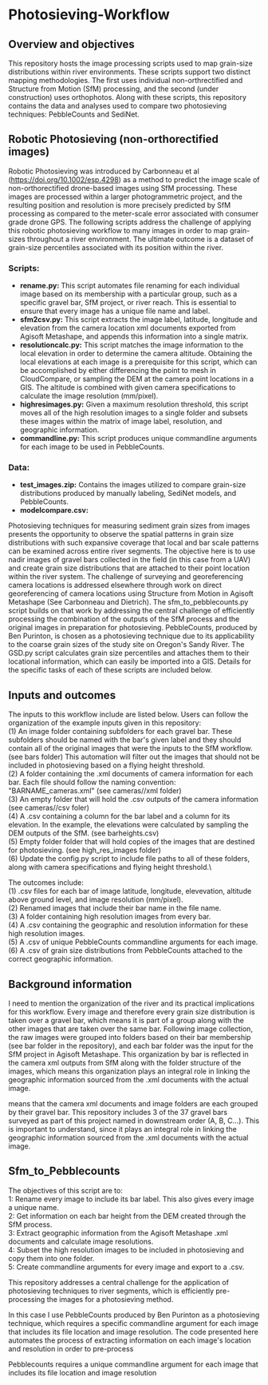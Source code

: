 # Photosieving-Workflow

## Overview and objectives
This repository hosts the image processing scripts used to map grain-size distributions within river environments. These scripts support two distinct mapping methodologies. The first uses individual non-orthrectified and Structure from Motion (SfM) processing, and the second (under construction) uses orthophotos. Along with these scripts, this repository contains the data and analyses used to compare two photosieving techniques: PebbleCounts and SediNet.

## Robotic Photosieving (non-orthorectified images)
Robotic Photosieving was introduced by Carbonneau et al (https://doi.org/10.1002/esp.4298) as a method to predict the image scale of non-orthorectified drone-based images using SfM processing. These images are processed within a larger photogrammetric project, and the resulting position and resolution is more precisely predicted by SfM processing as compared to the meter-scale error associated with consumer grade drone GPS. The following scripts address the challenge of applying this robotic photosieving workflow to many images in order to map grain-sizes throughout a river environment. The ultimate outcome is a dataset of grain-size percentiles associated with its position within the river.

### Scripts: 
- **rename.py:** This script automates file renaming for each individual image based on its membership with a particular group, such as a specific gravel bar, SfM project, or river reach. This is essential to ensure that every image has a unique file name and label.
- **sfm2csv.py:** This script extracts the image label, latitude, longitude and elevation from the camera location xml documents exported from Agisoft Metashape, and appends this information into a single matrix.
- **resolutioncalc.py:** This script matches the image information to the local elevation in order to determine the camera altitude. Obtaining the local elevations at each image is a prerequisite for this script, which can be accomplished by either differencing the point to mesh in CloudCompare, or sampling the DEM at the camera point locations in a GIS. The altitude is combined with given camera specifications to calculate the image resolution (mm/pixel).
- **highresimages.py:** Given a maximum resolution threshold, this script moves all of the high resolution images to a single folder and subsets these images within the matrix of image label, resolution, and geographic information.
- **commandline.py:** This script produces unique commandline arguments for each image to be used in PebbleCounts.

### Data:

- **test_images.zip:** Contains the images utilized to compare grain-size distributions produced by manually labeling, SediNet models, and PebbleCounts.
- **modelcompare.csv:** 

Photosieving techniques for measuring sediment grain sizes from images presents the opportunity to observe the spatial patterns in grain size distributions with such expansive coverage that local and bar scale patterns can be examined across entire river segments. The objective here is to use nadir images of gravel bars collected in the field (in this case from a UAV) and create grain size distributions that are attached to their point location within the river system.  The challenge of surveying and georeferencing camera locations is addressed elsewhere through work on direct georeferencing of camera locations using Structure from Motion in Agisoft Metashape (See Carbonneau and Dietrich). The sfm_to_pebblecounts.py script builds on that work by addressing the central challenge of efficiently processing the combination of the outputs of the SfM process and the original images in preparation for photosieving. PebbleCounts, produced by Ben Purinton, is chosen as a photosieving technique due to its applicability to the coarse grain sizes of the study site on Oregon's Sandy River. The GSD.py script calculates grain size percentiles and attaches them to their locational information, which can easily be imported into a GIS. Details for the specific tasks of each of these scripts are included below.


## Inputs and outcomes
The inputs to this workflow include are listed below. Users can follow the organization of the example inputs given in this repository:\
(1) An image folder containing subfolders for each gravel bar. These subfolders should be named with the bar's given label and they should contain all of the original images    that were the inputs to the SfM workflow. (see bars folder) This automation will filter out the images that should not be included in photosieving based on a flying height     threshold.\
(2) A folder containing the .xml documents of camera information for each bar. Each file should follow the naming convention: "BARNAME_cameras.xml" (see cameras//xml folder)\
(3) An empty folder that will hold the .csv outputs of the camera information (see cameras//csv foler)\
(4) A .csv containing a column for the bar label and a column for its elevation. In the example, the elevations were calculated by sampling the DEM outputs of the SfM. (see         barheights.csv)\
(5) Empty folder folder that will hold copies of the images that are destined for photosieving. (see high_res_images folder)\
(6) Update the config.py script to include file paths to all of these folders, along with camera specifications and flying height threshold.\

The outcomes include:\
(1) .csv files for each bar of image latitude, longitude, elevevation, altitude above ground level, and image resolution (mm/pixel).\
(2) Renamed images that include their bar name in the file name.\
(3) A folder containing high resolution images from every bar.\
(4) A .csv containing the geographic and resolution information for these high resolution images.\
(5) A .csv of unique PebbleCounts commandline arguments for each image.\
(6) A .csv of grain size distributions from PebbleCounts attached to the correct geographic information.
 

## Background information
I need to mention the organization of the river and its practical implications for this workflow. Every image and therefore every grain size distribution is taken over a gravel bar, which means it is part of a group along with the other images that are taken over the same bar. Following image collection, the raw images were grouped into folders based on their bar membership (see bar folder in the repository), and each bar folder was the input for the SfM project in Agisoft Metashape. This organization by bar is reflected in the camera xml outputs from SfM along with the folder structure of the images, which means this organization plays an integral role in linking the geographic information sourced from the .xml documents with the actual image.

means that the camera xml documents and image folders are each grouped by their gravel bar. This repository includes 3 of the 37 gravel bars surveyed as part of this project named in downstream order (A, B, C...). This is important to understand, since it plays an integral role in linking the geographic information sourced from the .xml documents with the actual image.

## Sfm_to_Pebblecounts
The objectives of this script are to:\
  1: Rename every image to include its bar label. This also gives every image a unique name.\
  2: Get information on each bar height from the DEM created through the SfM process.\
  3: Extract geographic information from the Agisoft Metashape .xml documents and calculate image resolutions.\
  4: Subset the high resolution images to be included in photosieving and copy them into one folder.\
  5: Create commandline arguments for every image and export to a .csv.


This repository addresses a central challenge for the application of photosieving techniques to river segments, which is efficiently pre-processing the images for a photosieving method. 

In this case I use PebbleCounts produced by Ben Purinton as a photosieving technique, which requires a specific commandline argument for each image that includes its file location and image resolution. The code presented here automates the process of 
extracting information on each image's location and resolution in order to pre-process 

Pebblecounts requires a unique commandline argument for each image that includes its file location and image resolution
